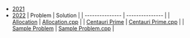 - [2021](#2021)
- [2022](#2022)
|     Problem     |    Solution     |
| --------------- | --------------- |
| [Allocation](https://codingcompetitions.withgoogle.com/kickstart/round/000000000019ffc7/00000000001d3f56) | [Allocation.cpp](https://github.com/SohagMollik/Google-Kick-Start-2020/blob/main/Allocation.cpp) |
| [Centauri Prime](https://codingcompetitions.withgoogle.com/kickstart/round/00000000008f4332/0000000000941ec5) | [Centauri Prime.cpp](https://github.com/SohagMollik/Google-Kick-Start-2020/blob/main/2022/Centauri%20Prime.cpp) |
| [Sample Problem](https://codingcompetitions.withgoogle.com/kickstart/round/00000000008f4332/0000000000942404) | [Sample Problem.cpp](https://github.com/SohagMollik/Google-Kick-Start-2020/blob/main/2022/Sample%20Problem.cpp) |
